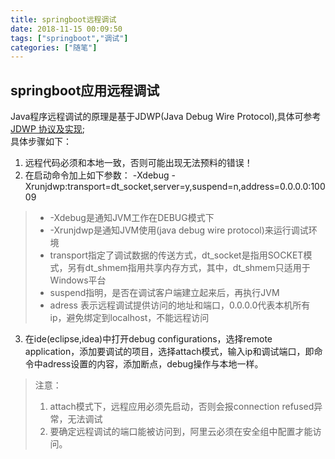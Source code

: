 ```yaml
---
title: springboot远程调试
date: 2018-11-15 00:09:50
tags: ["springboot","调试"]
categories: ["随笔"]
---
```

## springboot应用远程调试  
Java程序远程调试的原理是基于JDWP(Java Debug Wire Protocol),具体可参考[JDWP 协议及实现](https://www.ibm.com/developerworks/cn/java/j-lo-jpda3/);  
具体步骤如下： 
1. 远程代码必须和本地一致，否则可能出现无法预料的错误！
2. 在启动命令加上如下参数：
-Xdebug -Xrunjdwp:transport=dt_socket,server=y,suspend=n,address=0.0.0.0:10009  
> * -Xdebug是通知JVM工作在DEBUG模式下  
> * -Xrunjdwp是通知JVM使用(java debug wire protocol)来运行调试环境
> * transport指定了调试数据的传送方式，dt_socket是指用SOCKET模式，另有dt_shmem指用共享内存方式，其中，dt_shmem只适用于Windows平台  
> * suspend指明，是否在调试客户端建立起来后，再执行JVM  
> * adress 表示远程调试提供访问的地址和端口，0.0.0.0代表本机所有ip，避免绑定到localhost，不能远程访问
3. 在ide(eclipse,idea)中打开debug configurations，选择remote application，添加要调试的项目，选择attach模式，输入ip和调试端口，即命令中adress设置的内容，添加断点，debug操作与本地一样。
> 注意：
> 1. attach模式下，远程应用必须先启动，否则会报connection refused异常，无法调试
> 2. 要确定远程调试的端口能被访问到，阿里云必须在安全组中配置才能访问。
